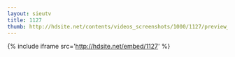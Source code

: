 ```yaml
---
layout: sieutv
title: 1127
thumb: http://hdsite.net/contents/videos_screenshots/1000/1127/preview_360p.mp4.jpg
---
```

{% include iframe src='http://hdsite.net/embed/1127' %}
 
